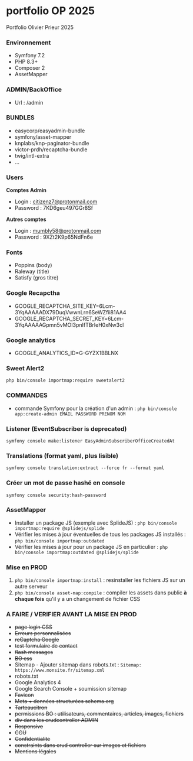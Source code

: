 # portfolio OP 2025
Portfolio Olivier Prieur 2025

### Environnement
* Symfony 7.2
* PHP 8.3+
* Composer 2
* AssetMapper

### ADMIN/BackOffice
* Url : /admin

### BUNDLES
* easycorp/easyadmin-bundle
* symfony/asset-mapper
* knplabs/knp-paginator-bundle
* victor-prdh/recaptcha-bundle
* twig/intl-extra
* ...

### Users
**Comptes Admin**
* Login : citizenz7@protonmail.com
* Password : 7KD6geu497GGr8Sf

**Autres comptes**
* Login : mumbly58@protonmail.com
* Password : 9XZt2K9p65NdFn6e

### Fonts
* Poppins (body)
* Raleway (title)
* Satisfy (gros titre)

### Google Recapctha
* GOOGLE_RECAPTCHA_SITE_KEY=6Lcm-3YqAAAAADX79DuqVwwnLrn6SeWZfii81AA4
* GOOGLE_RECAPTCHA_SECRET_KEY=6Lcm-3YqAAAAAGpmn5vMOI3pnIfTBrleH0xNw3cl

### Google analytics
* GOOGLE_ANALYTICS_ID=G-GYZX1BBLNX

### Sweet Alert2
`php bin/console importmap:require sweetalert2`

### COMMANDES
* commande Symfony pour la création d'un admin :
`php bin/console app:create-admin EMAIL PASSWORD PRENOM NOM`

### Listener (EventSubscriber is deprecated)
`symfony console make:listener EasyAdminSubscriberOfficeCreatedAt`

### Translations (format yaml, plus lisible)
`symfony console translation:extract --force fr --format yaml`

### Créer un mot de passe hashé en console
`symfony console security:hash-password`

### AssetMapper
* Installer un package JS (exemple avec SplideJS) : `php bin/console importmap:require @splidejs/splide`
* Vérifier les mises à jour éventuelles de tous les packages JS installés : `php bin/console importmap:outdated`
* Vérifier les mises à jour pour un package JS en particulier : `php bin/console importmap:outdated @splidejs/splide`

### Mise en PROD
1. `php bin/console importmap:install` : resinstaller les fichiers JS sur un autre serveur
2. `php bin/console asset-map:compile` : compiler les assets dans public **à chaque fois** qu'il y a un changement de fichier CSS

### A FAIRE / VERIFIER AVANT LA MISE EN PROD
* ~~page login CSS~~
* ~~Erreurs personnalisées~~
* ~~reCaptcha Google~~
* ~~test formulaire de contact~~
* ~~flash messages~~
* ~~BO css~~
* Sitemap - Ajouter sitemap dans robots.txt : `Sitemap: https://www.monsite.fr/sitemap.xml`
* robots.txt
* Google Analytics 4
* Google Search Console + soumission sitemap
* ~~Favicon~~
* ~~Meta + données structurées schema.org~~
* ~~Tarteaucitron~~
* ~~permissions BO : utilisateurs, commentaires, articles, images, fichiers~~
* ~~div dans les crudcontroller ADMIN~~
* ~~Responsive~~
* ~~CGU~~
* ~~Confidentialite~~
* ~~constraints dans crud controller sur images et fichiers~~
* ~~Mentions légales~~